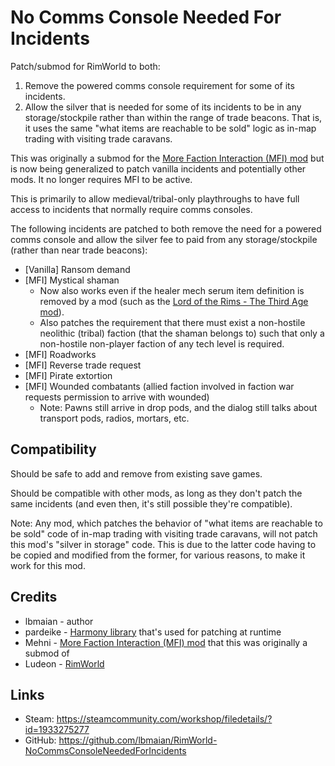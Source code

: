 # No Comms Console Needed For Incidents
Patch/submod for RimWorld to both:
1. Remove the powered comms console requirement for some of its incidents.
2. Allow the silver that is needed for some of its incidents to be in any storage/stockpile rather than within the range of trade beacons. That is, it uses the same "what items are reachable to be sold" logic as in-map trading with visiting trade caravans.

This was originally a submod for the [More Faction Interaction (MFI) mod] but is now being generalized to patch vanilla incidents and potentially other mods. It no longer requires MFI to be active.

This is primarily to allow medieval/tribal-only playthroughs to have full access to incidents that normally require comms consoles.

The following incidents are patched to both remove the need for a powered comms console and allow the silver fee to paid from any storage/stockpile (rather than near trade beacons):
* [Vanilla] Ransom demand
* [MFI] Mystical shaman
  * Now also works even if the healer mech serum item definition is removed by a mod (such as the [Lord of the Rims - The Third Age mod]).
  * Also patches the requirement that there must exist a non-hostile neolithic (tribal) faction (that the shaman belongs to) such that only a non-hostile non-player faction of any tech level is required.
* [MFI] Roadworks
* [MFI] Reverse trade request
* [MFI] Pirate extortion
* [MFI] Wounded combatants (allied faction involved in faction war requests permission to arrive with wounded)
  * Note: Pawns still arrive in drop pods, and the dialog still talks about transport pods, radios, mortars, etc.

## Compatibility
Should be safe to add and remove from existing save games.

Should be compatible with other mods, as long as they don't patch the same incidents (and even then, it's still possible they're compatible).

Note: Any mod, which patches the behavior of "what items are reachable to be sold" code of in-map trading with visiting trade caravans, will not patch this mod's "silver in storage" code. This is due to the latter code having to be copied and modified from the former, for various reasons, to make it work for this mod.

## Credits
* lbmaian - author
* pardeike - [Harmony library] that's used for patching at runtime
* Mehni - [More Faction Interaction (MFI) mod] that this was originally a submod of
* Ludeon - [RimWorld]

## Links
* Steam: https://steamcommunity.com/workshop/filedetails/?id=1933275277
* GitHub: https://github.com/lbmaian/RimWorld-NoCommsConsoleNeededForIncidents

[Harmony library]: https://github.com/pardeike/Harmony
[More Faction Interaction (MFI) mod]: https://github.com/Mehni/MoreFactionInteraction
[Lord of the Rims - The Third Age mod]: https://github.com/Lord-of-the-Rims-DevTeam/Lord-of-the-Rims---The-Third-Age
[RimWorld]: https://rimworldgame.com/
